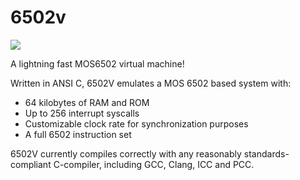 6502v
=====
<img src="https://raw.github.com/dhkris/6502v/master/.rsrc/6502v.png">

A lightning fast MOS6502 virtual machine!

Written in ANSI C, 6502V emulates a MOS 6502 based system with:
 * 64 kilobytes of RAM and ROM
 * Up to 256 interrupt syscalls
 * Customizable clock rate for synchronization purposes
 * A full 6502 instruction set

6502V currently compiles correctly with any reasonably standards-compliant C-compiler, including GCC, Clang, ICC and PCC.
 